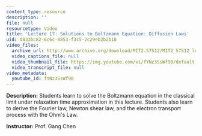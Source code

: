 ```yaml
---
content_type: resource
description: ''
file: null
resourcetype: Video
title: 'Lecture 17: Solutions to Boltzmann Equation: Diffusion Laws'
uid: d833bc82-6c6c-8853-f3c5-2c29eb2b2b18
video_files:
  archive_url: http://www.archive.org/download/MIT2.57S12/MIT2_57S12_lec17_300k.mp4
  video_captions_file: null
  video_thumbnail_file: https://img.youtube.com/vi/fYNz3SsWf90/default.jpg
  video_transcript_file: null
video_metadata:
  youtube_id: fYNz3SsWf90
---
```


**Description:** Students learn to solve the Boltzmann equation in the classical limit under relaxation time approximation in this lecture. Students also learn to derive the Fourier law, Newton shear law, and the electron transport process with the Ohm's Law.

**Instructor:** Prof. Gang Chen